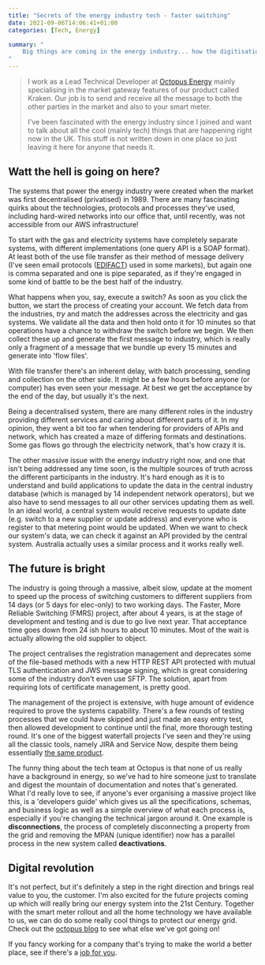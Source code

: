 ```yaml
---
title: "Secrets of the energy industry tech - faster switching"
date: 2021-09-06T14:06:41+01:00
categories: [Tech, Energy]

summary: "
    Big things are coming in the energy industry... how the digitisation of the switching process will bring real benefits to the customer.
"
---
```



> I work as a Lead Technical Developer at [Octopus Energy](https://octopus.energy/) mainly specialising in the market gateway features of our product called Kraken. Our job is to send and receive all the message to both the other parties in the market and also to your smart meter.
>
>I've been fascinated with the energy industry since I joined and want to talk about all the cool (mainly tech) things that are happening right now in the UK. This stuff is not written down in one place so just leaving it here for anyone that needs it.


## Watt the hell is going on here?


The systems that power the energy industry were created when the market was first decentralised (privatised) in 1989. There are many fascinating quirks about the technologies, protocols and processes they've used, including hard-wired networks into our office that, until recently, was not accessible from our AWS infrastructure!

To start with the gas and electricity systems have completely separate systems, with different implementations (one query API is a SOAP format). At least both of the use file transfer as their method of message delivery (I've seen email protocols ([EDIFACT](https://www.wikiwand.com/en/EDIFACT)) used in some markets), but again one is comma separated and one is pipe separated, as if they're engaged in some kind of battle to be the best half of the industry.

What happens when you, say, execute a switch? As soon as you click the button, we start the process of creating your account. We fetch data from the industries, *try* and match the addresses across the electricity and gas systems. We validate all the data and then hold onto it for 10 minutes so that operations have a chance to withdraw the switch before we begin. We then collect these up and generate the first message to industry, which is really only a fragment of a message that we bundle up every 15 minutes and generate into 'flow files'.

With file transfer there's an inherent delay, with batch processing, sending and collection on the other side. It might be a few hours before anyone (or computer) has even seen your message. At best we get the acceptance by the end of the day, but usually it's the next.

Being a decentralised system, there are many different roles in the industry providing different services and caring about different parts of it. In my opinion, they went a bit too far when tendering for providers of APIs and network, which has created a maze of differing formats and destinations. Some gas flows go through the electricity network, that's how crazy it is.

The other massive issue with the energy industry right now, and one that isn't being addressed any time soon, is the multiple sources of truth across the different participants in the industry. It's hard enough as it is to understand and build applications to update the data in the central industry database (which is managed by 14 independent network operators), but we also have to send messages to all our other services updating them as well. In an ideal world, a central system would receive requests to update date (e.g. switch to a new supplier or update address) and everyone who is register to that metering point would be updated. When we want to check our system's data, we can check it against an API provided by the central system. Australia actually uses a similar process and it works really well.


## The future is bright


The industry is going through a massive, albeit slow, update at the moment to speed up the process of switching customers to different suppliers from 14 days (or 5 days for elec-only) to two working days. The Faster, More Reliable Switching (FMRS) project, after about 4 years, is at the stage of development and testing and is due to go live next year. That acceptance time goes down from 24 ish hours to about 10 minutes. Most of the wait is actually allowing the old supplier to object.

The project centralises the registration management and deprecates some of the file-based methods with a new HTTP REST API protected with mutual TLS authentication and JWS message signing, which is great considering some of the industry don't even use SFTP. The solution, apart from requiring lots of certificate management, is pretty good.

The management of the project is extensive, with huge amount of evidence required to prove the systems capability. There's a few rounds of testing processes that we could have skipped and just made an easy entry test, then allowed development to continue until the final, more thorough testing round. It's one of the biggest waterfall projects I've seen and they're using all the classic tools, namely JIRA and Service Now, despite them being essentially [the same product](https://www.atlassian.com/software/jira/service-management/comparison/jira-service-management-vs-servicenow).

The funny thing about the tech team at Octopus is that none of us really have a background in energy, so we've had to hire someone just to translate and digest the mountain of documentation and notes that's generated. What I'd really love to see, if anyone's ever organising a massive project like this, is a 'developers guide' which gives us all the specifications, schemas, and business logic as well as a simple overview of what each process is, especially if you're changing the technical jargon around it. One example is **disconnections**, the process of completely disconnecting a property from the grid and removing the MPAN (unique identifier) now has a parallel process in the new system called **deactivations**.


## Digital revolution


It's not perfect, but it's definitely a step in the right direction and brings real value to you, the customer. I'm also excited for the future projects coming up which will really bring our energy system into the 21st Century. Together with the smart meter rollout and all the home technology we have available to us, we can do do some really cool things to protect our energy grid. Check out the [octopus blog](https://octopus.energy/blog/) to see what else we've got going on!

If you fancy working for a company that's trying to make the world a better place, see if there's a [job for you](https://octopus.energy/careers/#/).
